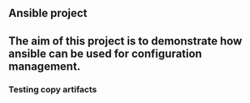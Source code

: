 ## Ansible project

## The aim of this  project is to demonstrate how ansible can be used for configuration management.
### Testing copy artifacts

